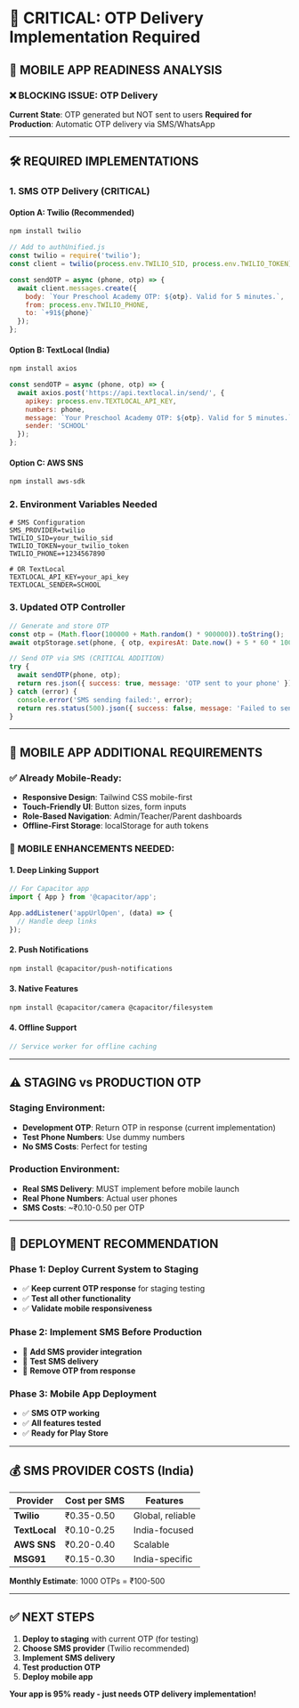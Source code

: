 # 🚨 CRITICAL: OTP Delivery Implementation Required

## 📱 **MOBILE APP READINESS ANALYSIS**

### ❌ **BLOCKING ISSUE: OTP Delivery**
**Current State**: OTP generated but NOT sent to users
**Required for Production**: Automatic OTP delivery via SMS/WhatsApp

---

## 🛠️ **REQUIRED IMPLEMENTATIONS**

### 1. **SMS OTP Delivery (CRITICAL)**

#### **Option A: Twilio (Recommended)**
```bash
npm install twilio
```

```javascript
// Add to authUnified.js
const twilio = require('twilio');
const client = twilio(process.env.TWILIO_SID, process.env.TWILIO_TOKEN);

const sendOTP = async (phone, otp) => {
  await client.messages.create({
    body: `Your Preschool Academy OTP: ${otp}. Valid for 5 minutes.`,
    from: process.env.TWILIO_PHONE,
    to: `+91${phone}`
  });
};
```

#### **Option B: TextLocal (India)**
```bash
npm install axios
```

```javascript
const sendOTP = async (phone, otp) => {
  await axios.post('https://api.textlocal.in/send/', {
    apikey: process.env.TEXTLOCAL_API_KEY,
    numbers: phone,
    message: `Your Preschool Academy OTP: ${otp}. Valid for 5 minutes.`,
    sender: 'SCHOOL'
  });
};
```

#### **Option C: AWS SNS**
```bash
npm install aws-sdk
```

### 2. **Environment Variables Needed**
```env
# SMS Configuration
SMS_PROVIDER=twilio
TWILIO_SID=your_twilio_sid
TWILIO_TOKEN=your_twilio_token
TWILIO_PHONE=+1234567890

# OR TextLocal
TEXTLOCAL_API_KEY=your_api_key
TEXTLOCAL_SENDER=SCHOOL
```

### 3. **Updated OTP Controller**
```javascript
// Generate and store OTP
const otp = (Math.floor(100000 + Math.random() * 900000)).toString();
await otpStorage.set(phone, { otp, expiresAt: Date.now() + 5 * 60 * 1000 });

// Send OTP via SMS (CRITICAL ADDITION)
try {
  await sendOTP(phone, otp);
  return res.json({ success: true, message: 'OTP sent to your phone' });
} catch (error) {
  console.error('SMS sending failed:', error);
  return res.status(500).json({ success: false, message: 'Failed to send OTP' });
}
```

---

## 📱 **MOBILE APP ADDITIONAL REQUIREMENTS**

### ✅ **Already Mobile-Ready:**
- **Responsive Design**: Tailwind CSS mobile-first
- **Touch-Friendly UI**: Button sizes, form inputs
- **Role-Based Navigation**: Admin/Teacher/Parent dashboards
- **Offline-First Storage**: localStorage for auth tokens

### 🔧 **MOBILE ENHANCEMENTS NEEDED:**

#### 1. **Deep Linking Support**
```javascript
// For Capacitor app
import { App } from '@capacitor/app';

App.addListener('appUrlOpen', (data) => {
  // Handle deep links
});
```

#### 2. **Push Notifications**
```bash
npm install @capacitor/push-notifications
```

#### 3. **Native Features**
```bash
npm install @capacitor/camera @capacitor/filesystem
```

#### 4. **Offline Support**
```javascript
// Service worker for offline caching
```

---

## ⚠️ **STAGING vs PRODUCTION OTP**

### **Staging Environment:**
- **Development OTP**: Return OTP in response (current implementation)
- **Test Phone Numbers**: Use dummy numbers
- **No SMS Costs**: Perfect for testing

### **Production Environment:**
- **Real SMS Delivery**: MUST implement before mobile launch
- **Real Phone Numbers**: Actual user phones
- **SMS Costs**: ~₹0.10-0.50 per OTP

---

## 🎯 **DEPLOYMENT RECOMMENDATION**

### **Phase 1: Deploy Current System to Staging**
- ✅ **Keep current OTP response** for staging testing
- ✅ **Test all other functionality**
- ✅ **Validate mobile responsiveness**

### **Phase 2: Implement SMS Before Production**
- 🚨 **Add SMS provider integration**
- 🚨 **Test SMS delivery**
- 🚨 **Remove OTP from response**

### **Phase 3: Mobile App Deployment**
- ✅ **SMS OTP working**
- ✅ **All features tested**
- ✅ **Ready for Play Store**

---

## 💰 **SMS PROVIDER COSTS (India)**

| Provider | Cost per SMS | Features |
|----------|--------------|----------|
| **Twilio** | ₹0.35-0.50 | Global, reliable |
| **TextLocal** | ₹0.10-0.25 | India-focused |
| **AWS SNS** | ₹0.20-0.40 | Scalable |
| **MSG91** | ₹0.15-0.30 | India-specific |

**Monthly Estimate**: 1000 OTPs = ₹100-500

---

## ✅ **NEXT STEPS**

1. **Deploy to staging** with current OTP (for testing)
2. **Choose SMS provider** (Twilio recommended)
3. **Implement SMS delivery** 
4. **Test production OTP**
5. **Deploy mobile app**

**Your app is 95% ready - just needs OTP delivery implementation!**
